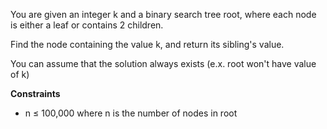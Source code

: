 You are given an integer k and a binary search tree root, where each node is either a leaf or contains 2 children.

Find the node containing the value k, and return its sibling's value.

You can assume that the solution always exists (e.x. root won't have value of k)

**Constraints**

- n ≤ 100,000 where n is the number of nodes in root